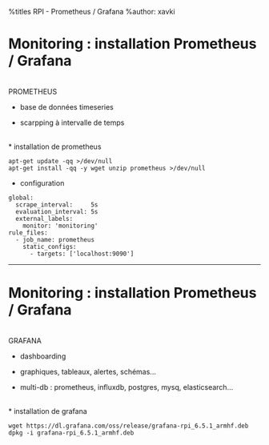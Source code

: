 %titles RPI - Prometheus / Grafana
%author: xavki

# Monitoring : installation Prometheus / Grafana


<br>
PROMETHEUS

* base de données timeseries

* scarpping à intervalle de temps

<br>
* installation de prometheus

```
apt-get update -qq >/dev/null
apt-get install -qq -y wget unzip prometheus >/dev/null
```

* configuration

```
global:
  scrape_interval:     5s 
  evaluation_interval: 5s 
  external_labels:
    monitor: 'monitoring'
rule_files:
  - job_name: prometheus
    static_configs:
      - targets: ['localhost:9090']
```


-----------------------------------------------------------------


# Monitoring : installation Prometheus / Grafana

<br>
GRAFANA

* dashboarding

* graphiques, tableaux, alertes, schémas...

* multi-db : prometheus, influxdb, postgres, mysq, elasticsearch...

<br>
* installation de grafana

```
wget https://dl.grafana.com/oss/release/grafana-rpi_6.5.1_armhf.deb
dpkg -i grafana-rpi_6.5.1_armhf.deb
```
